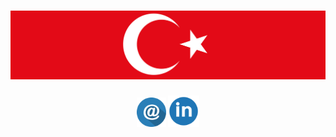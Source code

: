 # [![sametsoekel header](https://github.com/sametsoekel/sametsoekel/blob/master/bayrak.png?raw=true)](http://github.com/sametsoekel)

<p align='center'>
<a href="mailto:samet.soekel@yandex.com"><img height="47" src="https://github.com/sametsoekel/sametsoekel/blob/master/mail.png?raw=true"></a>
<a href="https://www.linkedin.com/in/sametsoekel/"><img height="50" src="https://github.com/sametsoekel/sametsoekel/blob/master/linkedin.png?raw=true"></a>
</p>

